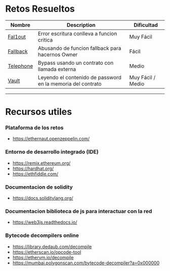 # Retos Resueltos
| Nombre | Description | Dificultad |
| --- | --- | --- |
|[Fal1out](Fal1out) | Error escritura conlleva a funcion critica | Muy Fácil |
|[Fallback](Fallback) | Abusando de funcion fallback para hacernos Owner | Fácil |
|[Telephone](Telephone) | Bypass usando un contrato con llamada externa | Medio |
|[Vault](Vault) | Leyendo el contenido de password en la memoria del contrato | Muy Fácil / Medio |
---
# Recursos utiles
### Plataforma de los retos
- https://ethernaut.openzeppelin.com/

### Entorno de desarrollo integrado (IDE)
- https://remix.ethereum.org/
- https://hardhat.org/
- https://ethfiddle.com/

### Documentacion de solidity
- https://docs.soliditylang.org/

### Documentacion biblioteca de js para interactuar con la red
- https://web3js.readthedocs.io/

### Bytecode decompilers online
- https://library.dedaub.com/decompile
- https://etherscan.io/opcode-tool
- https://ethervm.io/decompile
- https://mumbai.polygonscan.com/bytecode-decompiler?a=0x000000
